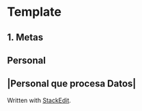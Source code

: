 # Template
## 1.  Metas
## Personal
|Personal que procesa Datos|
-

 Written with [StackEdit](https://stackedit.io/).
<!--stackedit_data:
eyJoaXN0b3J5IjpbMTQwMjUwNjAyLC04NzUwMzcyMjQsMTYyMj
c1MDg4OSw3MzA5OTgxMTZdfQ==
-->